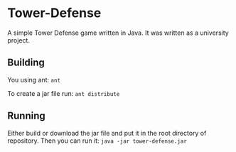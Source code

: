 # Tower-Defense

A simple Tower Defense game written in Java. It was written as a university project.

## Building

You using ant:
`ant`

To create a jar file run:
`ant distribute`

## Running

Either build or download the jar file and put it in the root directory of repository. Then you can run it:
`java -jar tower-defense.jar`
